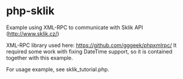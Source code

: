 php-sklik
=========

Example using XML-RPC to communicate with Sklik API (http://www.sklik.cz/)

XML-RPC library used here: https://github.com/gggeek/phpxmlrpc/
It required some work with fixing DateTime support, so it is contained together with this example.

For usage example, see sklik_tutorial.php.


